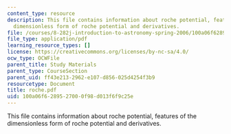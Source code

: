 ```yaml
---
content_type: resource
description: This file contains information about roche potential, features of the
  dimensionless form of roche potential and derivatives.
file: /courses/8-282j-introduction-to-astronomy-spring-2006/100a06f6289527000f98d013f6f9c25e_roche.pdf
file_type: application/pdf
learning_resource_types: []
license: https://creativecommons.org/licenses/by-nc-sa/4.0/
ocw_type: OCWFile
parent_title: Study Materials
parent_type: CourseSection
parent_uid: ff43e213-2962-e107-d856-025d4254f3b9
resourcetype: Document
title: roche.pdf
uid: 100a06f6-2895-2700-0f98-d013f6f9c25e
---
```

This file contains information about roche potential, features of the dimensionless form of roche potential and derivatives.